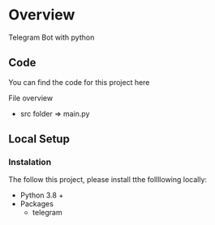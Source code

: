 # **Overview**
Telegram Bot with python

## **Code**

You can find the code for this project here

File overview
- src folder => main.py

## **Local Setup**

### **Instalation**

The follow this project, please install tthe follllowing locally:

- Python 3.8 +
- Packages
  - telegram 

